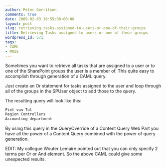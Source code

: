 ```yaml
---
author: Peter Gerritsen
comments: true
date: 2009-02-03 16:55:08+00:00
layout: post
slug: retrieving-tasks-assigned-to-users-or-one-of-their-groups
title: Retrieving Tasks assigned to users or one of their groups
wordpress_id: 571
tags:
- CAML
- MOSS
---
```


Sometimes you want to retrieve all tasks that are assigned to a user or to one of the SharePoint groups the user is a member of. This quite easy to accomplish through generation of a CAML query.

Just create an Or statement for tasks assigned to the user and loop through all of the groups in the SPUser object to add those to the query.

The resulting query will look like this:

```xml
Piet van Tul
Region Controllers
Accounting department
```

By using this query in the QueryOverride of a Content Query Web Part you have all the power of a Content Query combined with the power of query generation.

EDIT: My collegue Wouter Lemaire pointed out that you can only specify 2 terms per Or or And element. So the above CAML could give some unexpected results.
